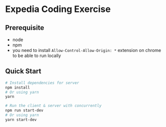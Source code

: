 # Expedia Coding Exercise

## Prerequisite
* node
* npm
* you need to install `Allow-Control-Allow-Origin: *` extension on chrome to be able to run locally

## Quick Start

``` bash
# Install dependencies for server
npm install
# Or using yarn
yarn

# Run the client & server with concurrently
npm run start-dev
# Or using yarn
yarn start-dev

```
